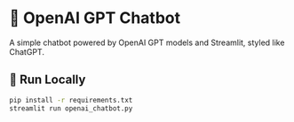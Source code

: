 ﻿# 🤖 OpenAI GPT Chatbot

A simple chatbot powered by OpenAI GPT models and Streamlit, styled like ChatGPT.

## 🚀 Run Locally
```bash
pip install -r requirements.txt
streamlit run openai_chatbot.py
